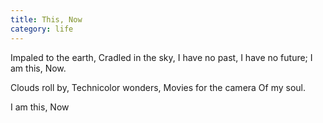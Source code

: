 ```yaml
---
title: This, Now
category: life
---
```


Impaled to the earth,
Cradled in the sky,
I have no past,
I have no future;
I am this,
Now.

Clouds roll by,
Technicolor wonders,
Movies for the camera
Of my soul.

I am this,
Now
